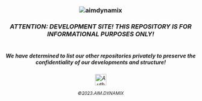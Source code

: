 
  <h3 align="middle">

  ![aimdynamix](https://user-images.githubusercontent.com/119469038/221755727-4dbe9970-aee7-4349-9a00-8bd6ddf691bc.png)

 <h3 align="middle">

 *ATTENTION: DEVELOPMENT SITE! THIS REPOSITORY IS FOR INFORMATIONAL PURPOSES ONLY!*

 #
  
   <h5 align="middle">

  We have determined to list our other repositories privately to preserve the confidentiality of our developments and structure! 
  


    
  <h6 align="middle">

  <a href="https://leightonavantgardehaus.github.io">
  <img align="center" alt="Auth" width="30px" src="https://simpleicons.vercel.app/stackblitz/000" /> 

<sub>©2023 AIM DYNAMIX</sub>


 <h3 align="middle">


   

